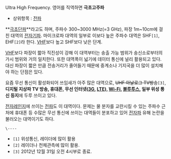 Ultra High Frequency. 영어를 직역하면 **극초고주파**

  * 상위항목 : [전파](%EC%A0%84%ED%8C%8C.md)  

**[극초단파](%EA%B7%B9%EC%B4%88%EB%8B%A8%ED%8C%8C.md)**라고도 하며, 주파수 300~3000 MHz(=3 GHz), 파장 1m~10cm에 걸친 대역의 [전자기파](%EC%A0%84%EC%9E%90%EA%B8%B0%ED%8C%8C.md). 마이크로파 대역의 일부로 이보다 높은 주파수 대역은 SHF`[1]`, EHF`[2]`라 한다. [VHF](VHF.md)보다 높고 SHF보다 낮은 단계.

[VHF](VHF.md)보다 파장이 짧아 직진성이 강해 이 대역부터는 송출 가능 범위가 송신소로부터의 가시 범위와 거의 일치한다. 또한
대역폭이 넓기에 데이터 통신에 널리 활용되고 있다. 대신 파장이 짧은 만큼 전송거리가 줄어들기 때문에 중계소나 기지국을 더 많이 설치해야
하는 단점은 있다.

요즘 무선 통신이 활성화되어 쓰임새가 아주 많은 대역으로, <del>UHF 아날로그 TV방송</del>`[3]`, **디지털 지상파 TV
방송, 휴대폰, 무선 인터넷([3G](3G.md), [LTE](LTE.md)), [Wi-Fi](Wi-Fi.md),
[블루투스](%EB%B8%94%EB%A3%A8%ED%88%AC%EC%8A%A4.md), 일부 위성 통신 등지**에 두루 쓰이고 있다.

[전자레인지](%EC%A0%84%EC%9E%90%EB%A0%88%EC%9D%B8%EC%A7%80.md)에 쓰이는
[전파](%EC%A0%84%ED%8C%8C.md)도 이 대역이다. 문제는 물 분자를 교란시킬 수 있는 주파수 근처에 휴대폰 등 수많은
무선 통신에 쓰이는 대역들이 분포하고 있어 [전자파](%EC%A0%84%EC%9E%90%ED%8C%8C.md) 유해 논란을 불러오는
대역이기도 하다.

`\----`

  * `[1]` 위성통신, 레이더에 많이 활용
  * `[2]` 레이더나 천체관측에 많이 활용.
  * `[3]` 2012년 12월 31일 오전 4시부로 종료.

